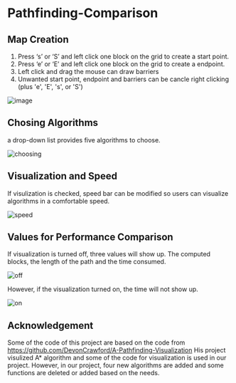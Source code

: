 # Pathfinding-Comparison

## Map Creation
1. Press ‘s’ or ‘S’ and left click one block on the grid to create a start point. 
2. Press ‘e’ or ‘E’ and left click one block on the grid to create a endpoint.
3. Left click and drag the mouse can draw barriers
4. Unwanted start point, endpoint and barriers can be cancle right clicking (plus 'e', 'E', 's', or 'S')

![image](https://user-images.githubusercontent.com/64783567/120817425-9c453d80-c549-11eb-9476-8d123cebcab3.png)

## Chosing Algorithms
a drop-down list provides five algorithms to choose.

![choosing](https://user-images.githubusercontent.com/64783567/120821165-20e58b00-c54d-11eb-8d78-93eccc689459.png)


## Visualization and Speed
If visulization is checked, speed bar can be modified so users can visualize algorithms in a comfortable speed.

![speed](https://user-images.githubusercontent.com/64783567/120821359-4e323900-c54d-11eb-9a16-7d4af476d222.png)


## Values for Performance Comparison
If visualization is turned off, three values will show up. The computed blocks, the length of the path and the time consumed.

![off](https://user-images.githubusercontent.com/64783567/120821564-7e79d780-c54d-11eb-9ccc-ae29db0b5cb5.png)

However, if the visualization turned on, the time will not show up.

![on](https://user-images.githubusercontent.com/64783567/120821577-82a5f500-c54d-11eb-8442-7bee3c038a77.png)


## Acknowledgement
Some of the code of this project are based on the code from https://github.com/DevonCrawford/A-Pathfinding-Visualization
His project visulized A* algorithm and some of the code for visualization is used in our project. However, in our project, four new algorithms are added and some functions are deleted or added based on the needs.
